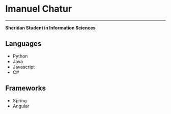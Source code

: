 # Imanuel Chatur
---
**Sheridan Student in Information Sciences**

Languages
---
- Python
- Java
- Javascript
- C#

Frameworks
---
- Spring
- Angular
  
